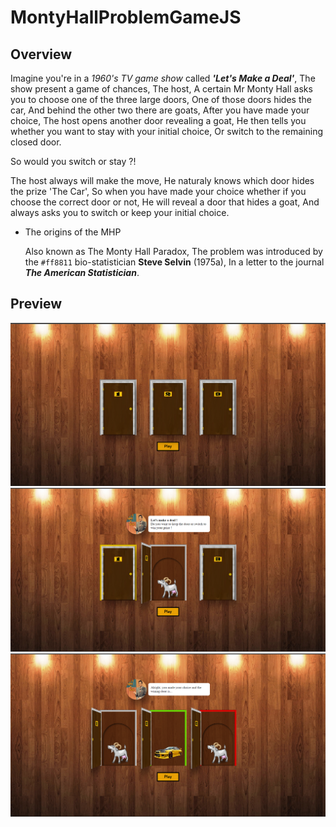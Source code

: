 # MontyHallProblemGameJS

## Overview

Imagine you're in a *1960's TV game show* called ***'Let's Make a Deal'***, The show present a game of chances,
The host, A certain Mr Monty Hall asks you to choose one of the three large doors,
One of those doors hides the car, And behind the other two there are goats, After you have made your choice, The host opens another door revealing a goat, He then tells you whether you want to stay with your initial choice, Or switch to the remaining closed door.

So would you switch or stay ?!

The host always will make the move, He naturaly knows which door hides the prize 'The Car', So when you have made your choice whether
if you choose the correct door or not, He will reveal a door that hides a goat, And always asks you to switch or keep your initial choice.

- The origins of the MHP

    Also known as The Monty Hall Paradox, The problem was introduced by the `#ff8811` bio-statistician **Steve Selvin** (1975a), In a letter to the journal ***The American Statistician***.

## Preview

<img src="https://github.com/LakhderAmine99/MontyHallProblemGameJS/blob/main/screenshots/mh%20(1).png">

<br/>

<img src="https://github.com/LakhderAmine99/MontyHallProblemGameJS/blob/main/screenshots/mh%20(2).png">

<br/>

<img src="https://github.com/LakhderAmine99/MontyHallProblemGameJS/blob/main/screenshots/mh%20(3).png">
